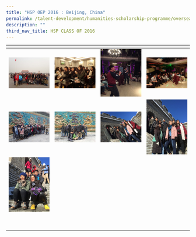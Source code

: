 ```yaml
---
title: "HSP OEP 2016 : Beijing, China"
permalink: /talent-development/humanities-scholarship-programme/overseasexposure-education-gallery/2016-2/
description: ""
third_nav_title: HSP CLASS OF 2016
---
```

<table>
<thead>
  <tr>
    <th style="width:200px"></th>
    <th style="width:200px"></th>
    <th style="width:200px"></th>
		<th style="width:200px"></th>
  </tr>
</thead>
<tbody>
  <tr>
    <td style ="text-align:center"><a href="/images/OEP%20Gallery/2016/Beijing/Tian-An-Men-Group.jpg"> <img src="/images/OEP%20Gallery/2016/Beijing/Tian-An-Men-Group.jpg" style="width:200px"></a></td>
    <td style ="text-align:center"><a href="/images/OEP%20Gallery/2016/Beijing/Tea-Culture.jpg"> <img src="/images/OEP%20Gallery/2016/Beijing/Tea-Culture.jpg" style="width:200px"></a></td>
    <td style ="text-align:center"><a href="/images/OEP%20Gallery/2016/Beijing/Karaoke.jpg"> <img src="/images/OEP%20Gallery/2016/Beijing/Karaoke.jpg" style="width:200px; height:130px"></a></td>
    <td style ="text-align:center"><a href="/images/OEP%20Gallery/2016/Beijing/Karaoke-when-Haze-hits-600.jpg"> <img src="/images/OEP%20Gallery/2016/Beijing/Karaoke-when-Haze-hits-600.jpg" style="width:200px"></a></td>
  </tr>
  <tr>
    <td style ="text-align:center"><a href="/images/OEP%20Gallery/2016/Beijing/Haze-descending.jpg"> <img src="/images/OEP%20Gallery/2016/Beijing/Haze-descending.jpg" style="width:200px"></a></td>
    <td style ="text-align:center"><a href="/images/OEP%20Gallery/2016/Beijing/Guys-at-Nine-Dragons.jpg"> <img src="/images/OEP%20Gallery/2016/Beijing/Guys-at-Nine-Dragons.jpg" style="width:200px"></a></td>
    <td style ="text-align:center"><a href="/images/OEP%20Gallery/2016/Beijing/Great-Wall2.jpg"> <img src="/images/OEP%20Gallery/2016/Beijing/Great-Wall2.jpg" style="width:200px"></a></td>
    <td style ="text-align:center"><a href="/images/OEP%20Gallery/2016/Beijing/Great-Wall1.jpg"> <img src="/images/OEP%20Gallery/2016/Beijing/Great-Wall1.jpg" style="width:200px"></a></td>
  </tr> 
	<tr>
    <td style ="text-align:center"><a href="/images/OEP%20Gallery/2016/Beijing/Great-Wall.jpg"> <img src="/images/OEP%20Gallery/2016/Beijing/Great-Wall.jpg" style="width:200px"></a></td>
    <td style ="text-align:center"><a href=""> <img src="" style="width:200px"></a></td>
    <td style ="text-align:center"><a href=""> <img src="" style="width:200px"></a></td>
    <td style ="text-align:center"><a href=""> <img src="" style="width:200px"></a></td>
  </tr>
  <tr>
    <td style ="text-align:center"><a href=""> <img src="" style="width:200px"></a></td>
    <td style ="text-align:center"><a href=""> <img src="" style="width:200px"></a></td>
    <td style ="text-align:center"><a href=""> <img src="" style="width:200px"></a></td>
    <td style ="text-align:center"><a href=""> <img src="" style="width:200px"></a></td>
  </tr>
  <tr>
    <td style ="text-align:center"><a href=""> <img src="" style="width:200px"></a></td>
    <td style ="text-align:center"><a href=""> <img src="" style="width:200px"></a></td>
    <td style ="text-align:center"><a href=""> <img src="" style="width:200px"></a></td>
    <td style ="text-align:center"><a href=""> <img src="" style="width:200px"></a></td>
  </tr>
</tbody>
</table>